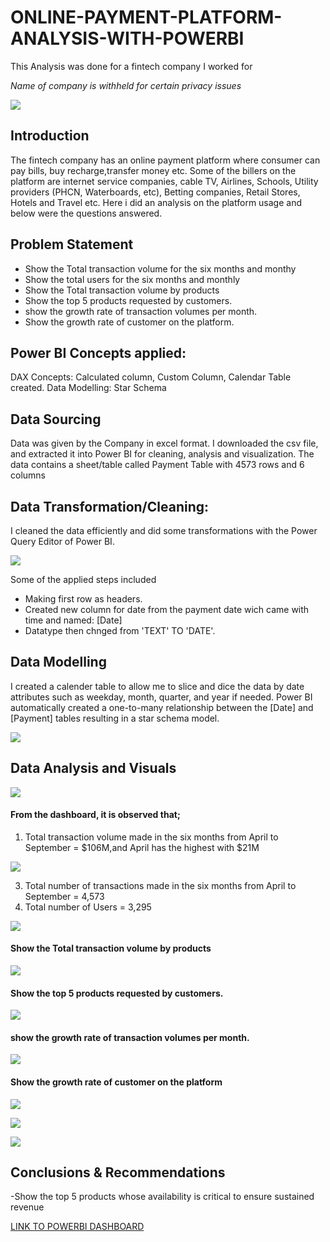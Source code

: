 # ONLINE-PAYMENT-PLATFORM-ANALYSIS-WITH-POWERBI
This Analysis was done for a fintech company I worked for

_Name of company is withheld for certain privacy issues_ 

![](Paymentt.jpg)

## Introduction

The fintech company has an online payment platform where consumer can pay bills, buy recharge,transfer money etc.
Some of the billers on the platform are internet service companies, cable TV, Airlines,
Schools, Utility providers (PHCN, Waterboards, etc), Betting companies, Retail Stores, Hotels and Travel etc. 
Here i did an analysis on the platform usage and below were the questions answered.

## Problem Statement
- Show the Total transaction volume for the six months and monthy
- Show the total users for the six months and monthly
- Show the Total transaction volume by products
- Show the top 5 products requested by customers.
- show the growth rate of transaction volumes per month.
- Show the growth rate of customer on the platform.

## Power BI Concepts applied:
DAX Concepts: Calculated column, Custom Column, Calendar Table created.
Data Modelling: Star Schema

## Data Sourcing
Data was given by the Company in excel format. I downloaded the csv file, and extracted it into Power BI for cleaning, analysis and visualization.
The data contains a sheet/table called Payment Table with 4573 rows and 6 columns

## Data Transformation/Cleaning:
I cleaned the data efficiently and did some transformations with the Power Query Editor of Power BI.

![](table_payment.JPG)

Some of the applied steps included
- Making first row as headers.
- Created new column for date from the payment date wich came with time and named: [Date]
- Datatype then chnged from 'TEXT' TO 'DATE'.


## Data Modelling
I created a calender table to allow me to slice and dice the data by date attributes such as weekday, month, quarter, and year if needed. 
Power BI automatically created a one-to-many relationship between the [Date] and [Payment] tables resulting in a star schema model. 

![](model_payment.JPG)

## Data Analysis and Visuals

![](payment_dashboard.JPG)

#### From the dashboard, it is observed that;
1. Total transaction volume made in the six months from April to September = $106M,and April has the highest with $21M


![](PaymentVol.JPG)

3. Total number of transactions made in the six months from April to September = 4,573
4. Total number of Users = 3,295
 
![](Payment_User.JPG)

#### Show the Total transaction volume by products

![](Payment_txVol.JPG)

#### Show the top 5 products requested by customers.

![](payment_top.JPG)

#### show the growth rate of transaction volumes per month.

![](payment_tx_growth.JPG)

#### Show the growth rate of customer on the platform
![](Payment_growth.JPG)


![](mom_users.JPG)

![](mom_payment.JPG)



## Conclusions & Recommendations
-Show the top 5 products whose availability is critical to ensure sustained revenue




[LINK TO POWERBI DASHBOARD](https://app.powerbi.com/view?r=eyJrIjoiYTIzNjY2YjMtZDg1NS00YzdhLWJmYzctNThiYTk2MzBkMTZkIiwidCI6IjY4ZDBlMjhiLTg3NTUtNDgzMi1iM2JjLWRhOGQwNjM3YzY5ZCJ9&pageName=ReportSection)








